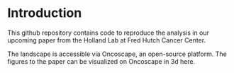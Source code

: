 # Introduction 

This github repository contains code to reproduce the analysis in our upcoming paper from the Holland Lab at Fred Hutch Cancer Center.

The landscape is accessible via Oncoscape, an open-source platform. The figures to the paper can be visualized on Oncoscape in 3d here. 
